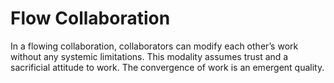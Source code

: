 # Flow Collaboration

In a flowing collaboration, collaborators can modify each other’s work without any systemic limitations. This modality assumes trust and a sacrificial attitude to work. The convergence of work is an emergent quality.